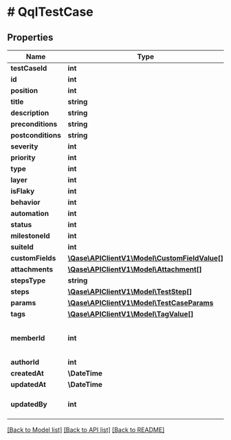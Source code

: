 # # QqlTestCase

## Properties

Name | Type | Description | Notes
------------ | ------------- | ------------- | -------------
**testCaseId** | **int** |  |
**id** | **int** |  | [optional]
**position** | **int** |  | [optional]
**title** | **string** |  | [optional]
**description** | **string** |  | [optional]
**preconditions** | **string** |  | [optional]
**postconditions** | **string** |  | [optional]
**severity** | **int** |  | [optional]
**priority** | **int** |  | [optional]
**type** | **int** |  | [optional]
**layer** | **int** |  | [optional]
**isFlaky** | **int** |  | [optional]
**behavior** | **int** |  | [optional]
**automation** | **int** |  | [optional]
**status** | **int** |  | [optional]
**milestoneId** | **int** |  | [optional]
**suiteId** | **int** |  | [optional]
**customFields** | [**\Qase\APIClientV1\Model\CustomFieldValue[]**](CustomFieldValue.md) |  | [optional]
**attachments** | [**\Qase\APIClientV1\Model\Attachment[]**](Attachment.md) |  | [optional]
**stepsType** | **string** |  | [optional]
**steps** | [**\Qase\APIClientV1\Model\TestStep[]**](TestStep.md) |  | [optional]
**params** | [**\Qase\APIClientV1\Model\TestCaseParams**](TestCaseParams.md) |  | [optional]
**tags** | [**\Qase\APIClientV1\Model\TagValue[]**](TagValue.md) |  | [optional]
**memberId** | **int** | Deprecated, use &#x60;author_id&#x60; instead. | [optional]
**authorId** | **int** |  | [optional]
**createdAt** | **\DateTime** |  | [optional]
**updatedAt** | **\DateTime** |  | [optional]
**updatedBy** | **int** | Author ID of the last update. | [optional]

[[Back to Model list]](../../README.md#models) [[Back to API list]](../../README.md#endpoints) [[Back to README]](../../README.md)
